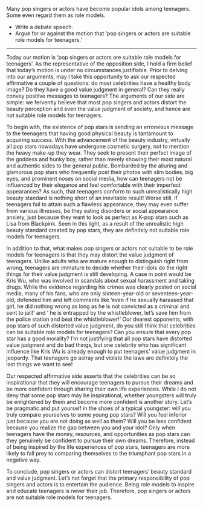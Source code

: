 Many pop singers or actors have become popular idols among teenagers. Some even regard them as role models.
- Write a debate speech.
- Argue for or against the motion that ‘pop singers or actors are suitable role models for teenagers.’

---
Today our motion is ‘pop singers or actors are suitable role models for teenagers’. As the representative of the opposition side, I hold a firm belief that today’s motion is under no circumstances justifiable. Prior to delving into our arguments, may I take this opportunity to ask our respected affirmative a couple of questions: do most celebrities have a healthy body image? Do they have a good value judgment in general? Can they really convey positive messages to teenagers? The arguments of our side are simple: we fervently believe that most pop singers and actors distort the beauty perception and even the value judgment of society, and hence are not suitable role models for teenagers.

To begin with, the existence of pop stars is sending an erroneous message to the teenagers that having good physical beauty is tantamount to acquiring success. With the advancement of the beauty industry, virtually all pop stars nowadays have undergone cosmetic surgery, not to mention the heavy make-up they wear. They seek to present their perfect image of the goddess and hunky boy, rather than merely showing their most natural and authentic sides to the general public. Bombarded by the alluring and glamorous pop stars who frequently post their photos with slim bodies, big eyes, and prominent noses on social media, how can teenagers not be influenced by their elegance and feel comfortable with their imperfect appearances? As such, that teenagers conform to such unrealistically high beauty standard is nothing short of an inevitable result! Worse still, if teenagers fail to attain such a flawless appearance, they may even suffer from various illnesses, be they eating disorders or social appearance anxiety, just because they want to look as perfect as K-pop stars such as Lisa from Blackpink. Seen in this light, as a result of the unrealistic high beauty standard created by pop stars, they are definitely not suitable role models for teenagers.

In addition to that, what makes pop singers or actors not suitable to be role models for teenagers is that they may distort the value judgment of teenagers. Unlike adults who are mature enough to distinguish right from wrong, teenagers are immature to decide whether their idols do the right things for their value judgment is still developing. A case in point would be Kris Wu, who was involved in scandals about sexual harassment and taking drugs. While the evidence regarding his crimes was clearly posted on social media, many of his fans, who are only sixteen-year-old or seventeen-year-old, defended him and left comments like ‘even if he sexually harassed that girl, he did nothing wrong as long as he is not convicted as a criminal and sent to jail!’ and ‘ he is entrapped by the whistleblower, let’s save him from the police station and beat the whistleblower!’ Our dearest opponents, with pop stars of such distorted value judgment, do you still think that celebrities can be suitable role models for teenagers? Can you ensure that every pop star has a good morality? I’m not justifying that all pop stars have distorted value judgment and do bad things, but one celebrity who has significant influence like Kris Wu is already enough to put teenagers’ value judgment in jeopardy. That teenagers go astray and violate the laws are definitely the last things we want to see!

Our respected affirmative side asserts that the celebrities can be so inspirational that they will encourage teenagers to pursue their dreams and be more confident through sharing their own life experiences. While I do not deny that some pop stars may be inspirational, whether youngsters will truly be enlightened by them and become more confident is another story. Let’s be pragmatic and put yourself in the shoes of a typical youngster: will you truly compare yourselves to some young pop stars? Will you feel inferior just because you are not doing as well as them? Will you be less confident because you realize the gap between you and your idol? Only when teenagers have the money, resources, and opportunities as pop stars can they genuinely be confident to pursue their own dreams. Therefore, instead of being inspired by the life experiences of pop stars, teenagers are more likely to fall prey to comparing themselves to the triumphant pop stars in a negative way.

To conclude, pop singers or actors can distort teenagers’ beauty standard and value judgment. Let’s not forget that the primary responsibility of pop singers and actors is to entertain the audience. Being role models to inspire and educate teenagers is never their job. Therefore, pop singers or actors are not suitable role models for teenagers.